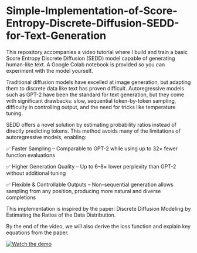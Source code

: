 # Simple-Implementation-of-Score-Entropy-Discrete-Diffusion-SEDD-for-Text-Generation
This repository accompanies a video tutorial where I build and train a basic Score Entropy Discrete Diffusion (SEDD) model capable of generating human-like text. A Google Colab notebook is provided so you can experiment with the model yourself.

Traditional diffusion models have excelled at image generation, but adapting them to discrete data like text has proven difficult. Autoregressive models such as GPT-2 have been the standard for text generation, but they come with significant drawbacks: slow, sequential token-by-token sampling, difficulty in controlling output, and the need for tricks like temperature tuning.

SEDD offers a novel solution by estimating probability ratios instead of directly predicting tokens. This method avoids many of the limitations of autoregressive models, enabling:

✅ Faster Sampling – Comparable to GPT-2 while using up to 32× fewer function evaluations

✅ Higher Generation Quality – Up to 6–8× lower perplexity than GPT-2 without additional tuning

✅ Flexible & Controllable Outputs – Non-sequential generation allows sampling from any position, producing more natural and diverse completions

This implementation is inspired by the paper:
Discrete Diffusion Modeling by Estimating the Ratios of the Data Distribution.

By the end of the video, we will also derive the loss function and explain key equations from the paper.


[![Watch the demo](https://img.youtube.com/vi/4i_0mpqX2lM/0.jpg)](https://youtu.be/4i_0mpqX2lM)
